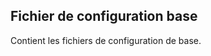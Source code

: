 Fichier de configuration base
---------------------------------------------

Contient les fichiers de configuration de base.